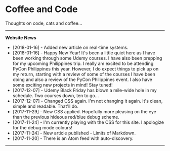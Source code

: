 # Coffee and Code

Thoughts on code, cats and coffee...

---

**Website News**

* [2018-01-16] - Added new article on real-time systems.
* [2018-01-16] - Happy New Year! It's been a little quiet here as I
have been working through some Udemy courses. I have
also been prepping for my upcoming Philippines
trip. I really am excited to be attending PyCon
Philippines this year. However, I do expect things to
pick up on my return, starting with a review of some
of the courses I have been doing and also a review of
the PyCon Philippines event. I also have some
exciting new projects in mind! Stay tuned!
* [2017-12-07] - Udemy Black Friday has blown a mile-wide hole in my schedule. Two courses down, ten to go...
* [2017-12-07] - Changed CSS again. I'm not changing it again. It's clean, simple and readable. That'll do.
* [2017-11-29] - New CSS applied. Hopefully more pleasing on the eye than the previous hideous red/blue debug scheme.
* [2017-11-24] - I'm currently playing with the CSS for this site. I apologize for the debug mode colours!
* [2017-11-24] - New article published - Limits of Markdown.
* [2017-11-20] - There is an Atom feed with auto-discovery.

---


